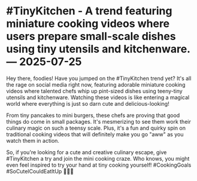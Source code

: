 # #TinyKitchen - A trend featuring miniature cooking videos where users prepare small-scale dishes using tiny utensils and kitchenware. — 2025-07-25

Hey there, foodies! Have you jumped on the #TinyKitchen trend yet? It's all the rage on social media right now, featuring adorable miniature cooking videos where talented chefs whip up pint-sized dishes using teeny-tiny utensils and kitchenware. Watching these videos is like entering a magical world where everything is just so darn cute and delicious-looking!

From tiny pancakes to mini burgers, these chefs are proving that good things do come in small packages. It's mesmerizing to see them work their culinary magic on such a teensy scale. Plus, it's a fun and quirky spin on traditional cooking videos that will definitely make you go "aww" as you watch them in action.

So, if you're looking for a cute and creative culinary escape, give #TinyKitchen a try and join the mini cooking craze. Who knows, you might even feel inspired to try your hand at tiny cooking yourself! #CookingGoals #SoCuteICouldEatItUp 🍳🍔🍰